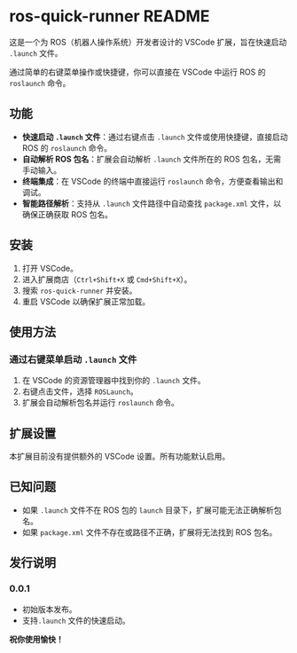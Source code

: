 # ros-quick-runner README

这是一个为 ROS（机器人操作系统）开发者设计的 VSCode 扩展，旨在快速启动 `.launch` 文件。

通过简单的右键菜单操作或快捷键，你可以直接在 VSCode 中运行 ROS 的 `roslaunch` 命令。

## 功能

- **快速启动 `.launch` 文件**：通过右键点击 `.launch` 文件或使用快捷键，直接启动 ROS 的 `roslaunch` 命令。
- **自动解析 ROS 包名**：扩展会自动解析 `.launch` 文件所在的 ROS 包名，无需手动输入。
- **终端集成**：在 VSCode 的终端中直接运行 `roslaunch` 命令，方便查看输出和调试。
- **智能路径解析**：支持从 `.launch` 文件路径中自动查找 `package.xml` 文件，以确保正确获取 ROS 包名。

## 安装

1. 打开 VSCode。
2. 进入扩展商店（`Ctrl+Shift+X` 或 `Cmd+Shift+X`）。
3. 搜索 `ros-quick-runner` 并安装。
4. 重启 VSCode 以确保扩展正常加载。

## 使用方法

### 通过右键菜单启动 `.launch` 文件
1. 在 VSCode 的资源管理器中找到你的 `.launch` 文件。
2. 右键点击文件，选择 `ROSLaunch`。
3. 扩展会自动解析包名并运行 `roslaunch` 命令。

## 扩展设置

本扩展目前没有提供额外的 VSCode 设置。所有功能默认启用。

## 已知问题

- 如果 `.launch` 文件不在 ROS 包的 `launch` 目录下，扩展可能无法正确解析包名。
- 如果 `package.xml` 文件不存在或路径不正确，扩展将无法找到 ROS 包名。

## 发行说明

### 0.0.1
- 初始版本发布。
- 支持`.launch` 文件的快速启动。


**祝你使用愉快！**
